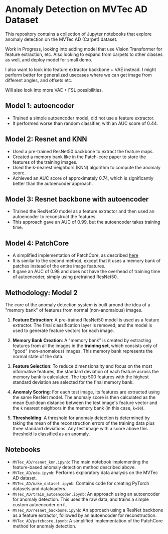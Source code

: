 # Anomaly Detection on MVTec AD Dataset

This repository contains a collection of Jupyter notebooks that explore anomaly detection on the MVTec AD (Carpet) dataset.

Work in Progress, looking into adding model that use Vision Transformer for feature extraction, etc.
Also looking to expand from carpets to other classes as well, and deploy model for small demo.

I also want to look into feature extractor backbone + VAE instead. I might perform better for generalized usecases where we can get image from different angles, and offsets etc.

Will also look into more VAE + FSL possibilities.

## Model 1: autoencoder

- Trained a simple autoencoder model, did not use a feature extractor.
- It performed worse than random classifier, with an AUC score of 0.44.

## Model 2: Resnet and KNN

- Used a pre-trained ResNet50 backbone to extract the feature maps.
- Created a memory bank like in the Patch-core paper to store the features of the training images.
- Used the k-nearest neighbors (KNN) algorithm to compute the anomaly score.
- Achieved an AUC score of approximately 0.74, which is significantly better than the autoencoder approach.

## Model 3: Resnet backbone with autoencoder

- Trained the ResNet50 model as a feature extractor and then used an autoencoder to reconstruct the features.
- This approach gave an AUC of 0.99, but the autoencoder takes training time.

## Model 4: PatchCore

- A simplified implementation of PatchCore, as described [here](https://arxiv.org/abs/2106.08265)
- It is similar to the second method, except that it uses a memory bank of patches instead of the entire image features.
- It gave an AUC of 0.98 and does not have the overhead of training time of autoencoder, simply using pretrained ResNet50.

## Methodology: Model 2

The core of the anomaly detection system is built around the idea of a "memory bank" of features from normal (non-anomalous) images.

1.  **Feature Extraction**: A pre-trained ResNet50 model is used as a feature extractor. The final classification layer is removed, and the model is used to generate feature vectors for each image.

2.  **Memory Bank Creation**: A "memory bank" is created by extracting features from all the images in the **training set**, which consists only of "good" (non-anomalous) images. This memory bank represents the normal state of the data.

3.  **Feature Selection**: To reduce dimensionality and focus on the most informative features, the standard deviation of each feature across the memory bank is calculated. The top 500 features with the highest standard deviation are selected for the final memory bank.

4.  **Anomaly Scoring**: For each test image, its features are extracted using the same ResNet model. The anomaly score is then calculated as the mean Euclidean distance between the test image's feature vector and the `k` nearest neighbors in the memory bank (in this case, `k=50`).

5.  **Thresholding**: A threshold for anomaly detection is determined by taking the mean of the reconstruction errors of the training data plus three standard deviations. Any test image with a score above this threshold is classified as an anomaly.

## Notebooks

- `MVTec_AD/resnet_knn.ipynb`: The main notebook implementing the feature-based anomaly detection method described above.
- `MVTec_AD/eda.ipynb`: Performs exploratory data analysis on the MVTec AD dataset.
- `MVTec_AD/make_dataset.ipynb`: Contains code for creating PyTorch datasets and dataloaders.
- `MVTec_AD/train_autoencoder.ipynb`: An approach using an autoencoder for anomaly detection. This uses the raw data, and trains a simple custom autoencoder on it.
- `MVTec_AD/resnet_backbone.ipynb`: An approach using a ResNet backbone as a feature extractor, followed by an autoencoder for reconstruction.
- `MVTec_AD/patchcore.ipynb`: A simplified implementation of the PatchCore method for anomaly detection.
